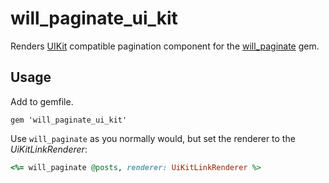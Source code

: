 # will_paginate_ui_kit

Renders [UIKit](https://getuikit.com) compatible pagination component for the [will_paginate](https://github.com/mislav/will_paginate) gem.

## Usage
Add to gemfile.
```
gem 'will_paginate_ui_kit'
```

Use `will_paginate` as you normally would, but set the renderer to the _UiKitLinkRenderer_:
```ruby
<%= will_paginate @posts, renderer: UiKitLinkRenderer %>
```